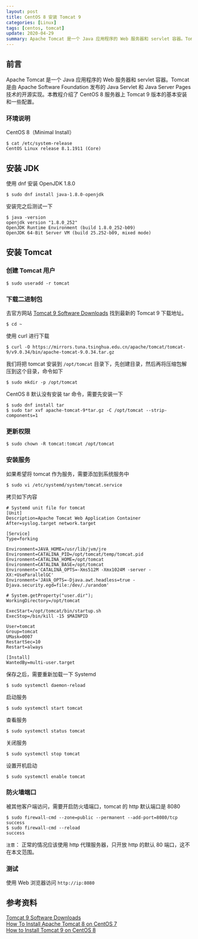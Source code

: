 ```yaml
---
layout: post
title: CentOS 8 安装 Tomcat 9 
categories: [Linux]
tags: [centos, tomcat]
update: 2020-04-29
summary: Apache Tomcat 是一个 Java 应用程序的 Web 服务器和 servlet 容器。Tomcat 是由 Apache Software Foundation 发布的 Java Servlet 和 Java Server Pages 技术的开源实现。本教程介绍了 CentOS 8 服务器上 Tomcat 9 版本的基本安装和一些配置。
---
```

## 前言
Apache Tomcat 是一个 Java 应用程序的 Web 服务器和 servlet 容器。Tomcat 是由 Apache Software Foundation 发布的 Java Servlet 和 Java Server Pages 技术的开源实现。本教程介绍了 CentOS 8 服务器上 Tomcat 9 版本的基本安装和一些配置。

### 环境说明
CentOS 8（Minimal Install）

```terminal
$ cat /etc/system-release
CentOS Linux release 8.1.1911 (Core)
```


## 安装 JDK

使用 dnf 安装 OpenJDK 1.8.0
```terminal
$ sudo dnf install java-1.8.0-openjdk
```
安装完之后测试一下

```terminal
$ java -version
openjdk version "1.8.0_252"
OpenJDK Runtime Environment (build 1.8.0_252-b09)
OpenJDK 64-Bit Server VM (build 25.252-b09, mixed mode)
```

## 安装 Tomcat

### 创建 Tomcat 用户

```terminal
$ sudo useradd -r tomcat
```

### 下载二进制包

去官方网站 [Tomcat 9 Software Downloads][1] 找到最新的 Tomcat 9 下载地址。

```terminal
$ cd ~
```

使用  curl 进行下载

```terminal
$ curl -O https://mirrors.tuna.tsinghua.edu.cn/apache/tomcat/tomcat-9/v9.0.34/bin/apache-tomcat-9.0.34.tar.gz
```

我们将把 tomcat 安装到 `/opt/tomcat` 目录下，先创建目录，然后再将压缩包解压到这个目录，命令如下

```terminal
$ sudo mkdir -p /opt/tomcat
```

CentOS 8 默认没有安装 tar 命令，需要先安装一下

```terminal
$ sudo dnf install tar
$ sudo tar xvf apache-tomcat-9*tar.gz -C /opt/tomcat --strip-components=1
```

### 更新权限

```terminal
$ sudo chown -R tomcat:tomcat /opt/tomcat
```

### 安装服务

如果希望将 tomcat 作为服务，需要添加到系统服务中

```terminal
$ sudo vi /etc/systemd/system/tomcat.service
```

拷贝如下内容

```terminal
# Systemd unit file for tomcat
[Unit]
Description=Apache Tomcat Web Application Container
After=syslog.target network.target

[Service]
Type=forking

Environment=JAVA_HOME=/usr/lib/jvm/jre
Environment=CATALINA_PID=/opt/tomcat/temp/tomcat.pid
Environment=CATALINA_HOME=/opt/tomcat
Environment=CATALINA_BASE=/opt/tomcat
Environment='CATALINA_OPTS=-Xms512M -Xmx1024M -server -XX:+UseParallelGC'
Environment='JAVA_OPTS=-Djava.awt.headless=true -Djava.security.egd=file:/dev/./urandom'

# System.getProperty("user.dir");
WorkingDirectory=/opt/tomcat

ExecStart=/opt/tomcat/bin/startup.sh
ExecStop=/bin/kill -15 $MAINPID

User=tomcat
Group=tomcat
UMask=0007
RestartSec=10
Restart=always

[Install]
WantedBy=multi-user.target
```

保存之后，需要重新加载一下 Systemd

 ```terminal
$ sudo systemctl daemon-reload
 ```

启动服务

```terminal
$ sudo systemctl start tomcat
```

查看服务

```terminal
$ sudo systemctl status tomcat
```

关闭服务

```terminal
$ sudo systemctl stop tomcat
```

设置开机启动

```terminal
$ sudo systemctl enable tomcat
```

### 防火墙端口

被其他客户端访问，需要开启防火墙端口，tomcat 的 http 默认端口是 8080

```terminal
$ sudo firewall-cmd --zone=public --permanent --add-port=8080/tcp
success
$ sudo firewall-cmd --reload
success
```

`注意`： 正常的情况应该使用 http 代理服务器，只开放 http 的默认 80 端口，这不在本文范围。 

### 测试

使用 Web 浏览器访问 `http://ip:8080`

## 参考资料

[Tomcat 9 Software Downloads][1]  
[How To Install Apache Tomcat 8 on CentOS 7][2]  
[How to Install Tomcat 9 on CentOS 8][3]  

[1]: https://tomcat.apache.org/download-90.cgi
[2]: https://www.digitalocean.com/community/tutorials/how-to-install-apache-tomcat-8-on-centos-7
[3]: https://www.liquidweb.com/kb/how-to-install-tomcat-9-on-centos-8/